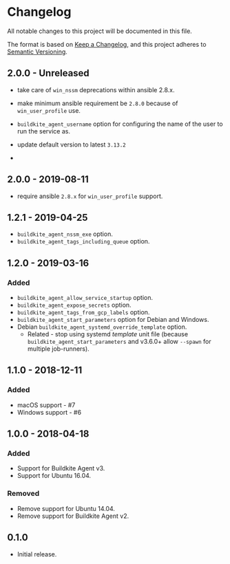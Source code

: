 # Changelog

All notable changes to this project will be documented in this file.

The format is based on [Keep a Changelog](https://keepachangelog.com/en/1.0.0/),
and this project adheres to [Semantic Versioning](https://semver.org/spec/v2.0.0.html).

## 2.0.0 - Unreleased

- take care of `win_nssm` deprecations within ansible 2.8.x.
- make minimum ansible requirement be `2.8.0` because of `win_user_profile` use.

- `buildkite_agent_username` option for configuring the name of the user to run the service as.
- update default version to latest `3.13.2`

-

## 2.0.0 - 2019-08-11

- require ansible `2.8.x` for `win_user_profile` support.

## 1.2.1 - 2019-04-25

- `buildkite_agent_nssm_exe` option.
- `buildkite_agent_tags_including_queue` option.

## 1.2.0 - 2019-03-16

### Added

- `buildkite_agent_allow_service_startup` option.
- `buildkite_agent_expose_secrets` option.
- `buildkite_agent_tags_from_gcp_labels` option.
- `buildkite_agent_start_parameters` option for Debian and Windows.
- Debian `buildkite_agent_systemd_override_template` option.
  - Related - stop using systemd _template_ unit file (because `buildkite_agent_start_parameters` and v3.6.0+ allow `--spawn` for multiple job-runners).

## 1.1.0 - 2018-12-11

### Added

- macOS support - #7
- Windows support - #6

## 1.0.0 - 2018-04-18

### Added

- Support for Buildkite Agent v3.
- Support for Ubuntu 16.04.

### Removed

- Remove support for Ubuntu 14.04.
- Remove support for Buildkite Agent v2.

## 0.1.0

- Initial release.
